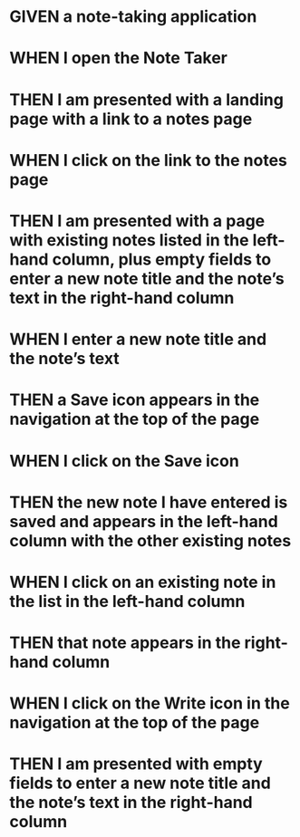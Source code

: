# GIVEN a note-taking application
# WHEN I open the Note Taker
# THEN I am presented with a landing page with a link to a notes page

# WHEN I click on the link to the notes page
# THEN I am presented with a page with existing notes listed in the left-hand column, plus empty fields to enter a new note title and the note’s text in the right-hand column

# WHEN I enter a new note title and the note’s text
# THEN a Save icon appears in the navigation at the top of the page

# WHEN I click on the Save icon
# THEN the new note I have entered is saved and appears in the left-hand column with the other existing notes

# WHEN I click on an existing note in the list in the left-hand column
# THEN that note appears in the right-hand column

# WHEN I click on the Write icon in the navigation at the top of the page
# THEN I am presented with empty fields to enter a new note title and the note’s text in the right-hand column